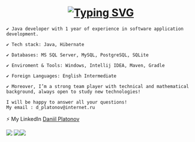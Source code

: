 <!--
**DaniilPLatonov/DaniilPLatonov** is a ✨ _special_ ✨ repository because its `README.md` (this file) appears on your GitHub profile.

Here are some ideas to get you started:

- 🔭 I’m currently working on ...
- 🌱 I’m currently learning ...
- 👯 I’m looking to collaborate on ...
- 🤔 I’m looking for help with ...
- 💬 Ask me about ...
- 📫 How to reach me: ...
- 😄 Pronouns: ...
- ⚡ Fun fact: ...
-->
 
<h1 align="center"><a href="https://git.io/typing-svg"><img src="https://readme-typing-svg.demolab.com?font=Fira+Code&size=24&pause=1000&color=000000&width=435&lines=Hi+there%2C+I'm+Daniil" alt="Typing SVG" /></a> 
</h1>


    ✔️ Java developer with 1 year of experience in software application development. 

    ✔️ Tech stack: Java, Hibernate

    ✔️ Databases: MS SQL Server, MySQL, PostgreSQL, SQLite
    
    ✔️ Enviroment & Tools: Windows, Intellij IDEA, Maven, Gradle
    
    ✔️ Foreign Languages: English Intermediate

    ✔️ Moreover, I’m a strong team player with technical and mathematical background, always open to study new technologies!

    I will be happy to answer all your questions! 
    My email : d_platonov@internet.ru
   ⚡ My LinkedIn [Daniil Platonov](https://www.linkedin.com/in/daniil-platonov-589872263)
    
![](https://github-profile-summary-cards.vercel.app/api/cards/profile-details?username=DaniilPlatonov&theme=nord_bright)
![](https://github-profile-summary-cards.vercel.app/api/cards/stats?username=DaniilPlatonov&theme=nord_bright)![](https://github-profile-summary-cards.vercel.app/api/cards/productive-time?username=DaniilPlatonov&theme=nord_bright)

